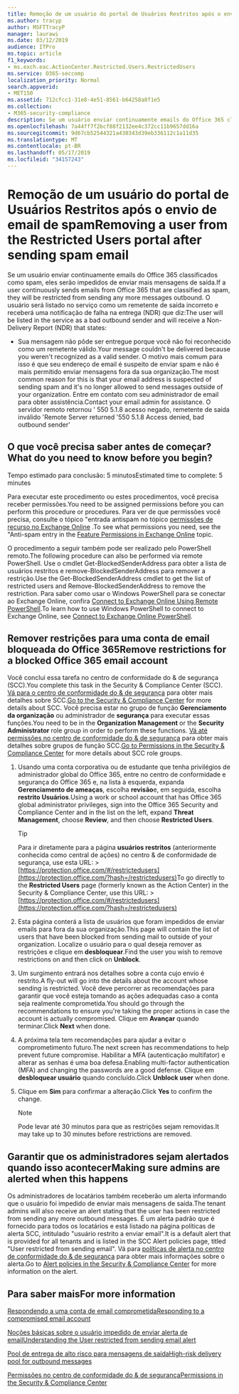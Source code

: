 ```yaml
---
title: Remoção de um usuário do portal de Usuários Restritos após o envio de email de spam
ms.author: tracyp
author: MSFTTracyP
manager: laurawi
ms.date: 03/12/2019
audience: ITPro
ms.topic: article
f1_keywords:
- ms.exch.eac.ActionCenter.Restricted.Users.RestrictedUsers
ms.service: O365-seccomp
localization_priority: Normal
search.appverid:
- MET150
ms.assetid: 712cfcc1-31e8-4e51-8561-b64258a8f1e5
ms.collection:
- M365-security-compliance
description: Se um usuário enviar continuamente emails do Office 365 classificados como spam, eles serão impedidos de enviar mais mensagens.
ms.openlocfilehash: 7a44ff7f2bcf88f2132ee4c372cc11b9657dd16a
ms.sourcegitcommit: 9d67cb52544321a430343d39eb336112c1a11d35
ms.translationtype: MT
ms.contentlocale: pt-BR
ms.lasthandoff: 05/17/2019
ms.locfileid: "34157243"
---
```

# <a name="removing-a-user-from-the-restricted-users-portal-after-sending-spam-email"></a><span data-ttu-id="b3c46-103">Remoção de um usuário do portal de Usuários Restritos após o envio de email de spam</span><span class="sxs-lookup"><span data-stu-id="b3c46-103">Removing a user from the Restricted Users portal after sending spam email</span></span>

<span data-ttu-id="b3c46-104">Se um usuário enviar continuamente emails do Office 365 classificados como spam, eles serão impedidos de enviar mais mensagens de saída.</span><span class="sxs-lookup"><span data-stu-id="b3c46-104">If a user continuously sends emails from Office 365 that are classified as spam, they will be restricted from sending any more messages outbound.</span></span> <span data-ttu-id="b3c46-105">O usuário será listado no serviço como um remetente de saída incorreto e receberá uma notificação de falha na entrega (NDR) que diz:</span><span class="sxs-lookup"><span data-stu-id="b3c46-105">The user will be listed in the service as a bad outbound sender and will receive a Non-Delivery Report (NDR) that states:</span></span>

- <span data-ttu-id="b3c46-106">Sua mensagem não pôde ser entregue porque você não foi reconhecido como um remetente válido.</span><span class="sxs-lookup"><span data-stu-id="b3c46-106">Your message couldn't be delivered because you weren't recognized as a valid sender.</span></span> <span data-ttu-id="b3c46-107">O motivo mais comum para isso é que seu endereço de email é suspeito de enviar spam e não é mais permitido enviar mensagens fora da sua organização.</span><span class="sxs-lookup"><span data-stu-id="b3c46-107">The most common reason for this is that your email address is suspected of sending spam and it's no longer allowed to send messages outside of your organization.</span></span> <span data-ttu-id="b3c46-108">Entre em contato com seu administrador de email para obter assistência.</span><span class="sxs-lookup"><span data-stu-id="b3c46-108">Contact your email admin for assistance.</span></span> <span data-ttu-id="b3c46-109">O servidor remoto retornou ' 550 5.1.8 acesso negado, remetente de saída inválido '</span><span class="sxs-lookup"><span data-stu-id="b3c46-109">Remote Server returned '550 5.1.8 Access denied, bad outbound sender'</span></span>

## <a name="what-do-you-need-to-know-before-you-begin"></a><span data-ttu-id="b3c46-110">O que você precisa saber antes de começar?</span><span class="sxs-lookup"><span data-stu-id="b3c46-110">What do you need to know before you begin?</span></span>
<span data-ttu-id="b3c46-111"><a name="sectionSection0"> </a></span><span class="sxs-lookup"><span data-stu-id="b3c46-111"></span></span>

<span data-ttu-id="b3c46-112">Tempo estimado para conclusão: 5 minutos</span><span class="sxs-lookup"><span data-stu-id="b3c46-112">Estimated time to complete: 5 minutes</span></span>
  
<span data-ttu-id="b3c46-113">Para executar este procedimento ou estes procedimentos, você precisa receber permissões.</span><span class="sxs-lookup"><span data-stu-id="b3c46-113">You need to be assigned permissions before you can perform this procedure or procedures.</span></span> <span data-ttu-id="b3c46-114">Para ver de que permissões você precisa, consulte o tópico "entrada antispam no tópico [permissões de recurso no Exchange Online](http://technet.microsoft.com/library/15073ce1-0917-403b-8839-02a2ebc96e16.aspx) .</span><span class="sxs-lookup"><span data-stu-id="b3c46-114">To see what permissions you need, see the "Anti-spam entry in the [Feature Permissions in Exchange Online](http://technet.microsoft.com/library/15073ce1-0917-403b-8839-02a2ebc96e16.aspx) topic.</span></span>

<span data-ttu-id="b3c46-115">O procedimento a seguir também pode ser realizado pelo PowerShell remoto.</span><span class="sxs-lookup"><span data-stu-id="b3c46-115">The following procedure can also be performed via remote PowerShell.</span></span> <span data-ttu-id="b3c46-116">Use o cmdlet Get-BlockedSenderAddress para obter a lista de usuários restritos e remove-BlockedSenderAddress para remover a restrição.</span><span class="sxs-lookup"><span data-stu-id="b3c46-116">Use the Get-BlockedSenderAddress cmdlet to get the list of restricted users and Remove-BlockedSenderAddress to remove the restriction.</span></span> <span data-ttu-id="b3c46-117">Para saber como usar o Windows PowerShell para se conectar ao Exchange Online, confira [Connect to Exchange Online Using Remote PowerShell](https://go.microsoft.com/fwlink/p/?linkid=396554).</span><span class="sxs-lookup"><span data-stu-id="b3c46-117">To learn how to use Windows PowerShell to connect to Exchange Online, see [Connect to Exchange Online PowerShell](https://go.microsoft.com/fwlink/p/?linkid=396554).</span></span>

## <a name="remove-restrictions-for-a-blocked-office-365-email-account"></a><span data-ttu-id="b3c46-118">Remover restrições para uma conta de email bloqueada do Office 365</span><span class="sxs-lookup"><span data-stu-id="b3c46-118">Remove restrictions for a blocked Office 365 email account</span></span>

<span data-ttu-id="b3c46-119">Você conclui essa tarefa no centro de conformidade do & de segurança (SCC).</span><span class="sxs-lookup"><span data-stu-id="b3c46-119">You complete this task in the Security & Compliance Center (SCC).</span></span> <span data-ttu-id="b3c46-120">[Vá para o centro de conformidade do & de segurança](go-to-the-securitycompliance-center.md) para obter mais detalhes sobre SCC.</span><span class="sxs-lookup"><span data-stu-id="b3c46-120">[Go to the Security & Compliance Center](go-to-the-securitycompliance-center.md) for more details about SCC.</span></span> <span data-ttu-id="b3c46-121">Você precisa estar no grupo de função **Gerenciamento da organização** ou administrador de **segurança** para executar essas funções.</span><span class="sxs-lookup"><span data-stu-id="b3c46-121">You need to be in the **Organization Management** or the **Security Administrator** role group in order to perform these functions.</span></span> <span data-ttu-id="b3c46-122">[Vá até permissões no centro de conformidade do & de segurança](permissions-in-the-security-and-compliance-center.md) para obter mais detalhes sobre grupos de função SCC.</span><span class="sxs-lookup"><span data-stu-id="b3c46-122">[Go to Permissions in the Security & Compliance Center](permissions-in-the-security-and-compliance-center.md) for more details about SCC role groups.</span></span>

1. <span data-ttu-id="b3c46-123">Usando uma conta corporativa ou de estudante que tenha privilégios de administrador global do Office 365, entre no centro de conformidade e segurança do Office 365 e, na lista à esquerda, expanda **Gerenciamento de ameaças**, escolha **revisão**e, em seguida, escolha **restrito Usuários**.</span><span class="sxs-lookup"><span data-stu-id="b3c46-123">Using a work or school account that has Office 365 global administrator privileges, sign into the Office 365 Security and Compliance Center and in the list on the left, expand **Threat Management**, choose **Review**, and then choose **Restricted Users**.</span></span>
    
    > [!TIP]
    > <span data-ttu-id="b3c46-124">Para ir diretamente para a página **usuários restritos** (anteriormente conhecida como central de ações) no centro &amp; de conformidade de segurança, use esta URL: >[https://protection.office.com/#/restrictedusers](https://protection.office.com/?hash=/restrictedusers)</span><span class="sxs-lookup"><span data-stu-id="b3c46-124">To go directly to the **Restricted Users** page (formerly known as the Action Center) in the Security &amp; Compliance Center, use this URL: > [https://protection.office.com/#/restrictedusers](https://protection.office.com/?hash=/restrictedusers)</span></span>

2. <span data-ttu-id="b3c46-125">Esta página conterá a lista de usuários que foram impedidos de enviar emails para fora da sua organização.</span><span class="sxs-lookup"><span data-stu-id="b3c46-125">This page will contain the list of users that have been blocked from sending mail to outside of your organization.</span></span>  <span data-ttu-id="b3c46-126">Localize o usuário para o qual deseja remover as restrições e clique em **desbloquear**.</span><span class="sxs-lookup"><span data-stu-id="b3c46-126">Find the user you wish to remove restrictions on and then click on **Unblock**.</span></span>

3. <span data-ttu-id="b3c46-127">Um surgimento entrará nos detalhes sobre a conta cujo envio é restrito.</span><span class="sxs-lookup"><span data-stu-id="b3c46-127">A fly-out will go into the details about the account whose sending is restricted.</span></span> <span data-ttu-id="b3c46-128">Você deve percorrer as recomendações para garantir que você esteja tomando as ações adequadas caso a conta seja realmente comprometida.</span><span class="sxs-lookup"><span data-stu-id="b3c46-128">You should go through the recommendations to ensure you're taking the proper actions in case the account is actually compromised.</span></span> <span data-ttu-id="b3c46-129">Clique em **Avançar** quando terminar.</span><span class="sxs-lookup"><span data-stu-id="b3c46-129">Click **Next** when done.</span></span>

4. <span data-ttu-id="b3c46-130">A próxima tela tem recomendações para ajudar a evitar o comprometimento futuro.</span><span class="sxs-lookup"><span data-stu-id="b3c46-130">The next screen has recommendations to help prevent future compromise.</span></span> <span data-ttu-id="b3c46-131">Habilitar a MFA (autenticação multifator) e alterar as senhas é uma boa defesa.</span><span class="sxs-lookup"><span data-stu-id="b3c46-131">Enabling multi-factor authentication (MFA) and changing the passwords are a good defense.</span></span> <span data-ttu-id="b3c46-132">Clique em **desbloquear usuário** quando concluído.</span><span class="sxs-lookup"><span data-stu-id="b3c46-132">Click **Unblock user** when done.</span></span>

5. <span data-ttu-id="b3c46-133">Clique em **Sim** para confirmar a alteração.</span><span class="sxs-lookup"><span data-stu-id="b3c46-133">Click **Yes** to confirm the change.</span></span>

    > [!NOTE]
    > <span data-ttu-id="b3c46-134">Pode levar até 30 minutos para que as restrições sejam removidas.</span><span class="sxs-lookup"><span data-stu-id="b3c46-134">It may take up to 30 minutes before restrictions are removed.</span></span> 

## <a name="making-sure-admins-are-alerted-when-this-happens"></a><span data-ttu-id="b3c46-135">Garantir que os administradores sejam alertados quando isso acontecer</span><span class="sxs-lookup"><span data-stu-id="b3c46-135">Making sure admins are alerted when this happens</span></span>

<span data-ttu-id="b3c46-136">Os administradores de locatários também receberão um alerta informando que o usuário foi impedido de enviar mais mensagens de saída.</span><span class="sxs-lookup"><span data-stu-id="b3c46-136">The tenant admins will also receive an alert stating that the user has been restricted from sending any more outbound messages.</span></span> <span data-ttu-id="b3c46-137">É um alerta padrão que é fornecido para todos os locatários e está listado na página políticas de alerta SCC, intitulado "usuário restrito a enviar email".</span><span class="sxs-lookup"><span data-stu-id="b3c46-137">It is a default alert that is provided for all tenants and is listed in the SCC Alert policies page, titled "User restricted from sending email".</span></span> <span data-ttu-id="b3c46-138">Vá para [políticas de alerta no centro de conformidade do & de segurança](https://docs.microsoft.com/en-us/office365/securitycompliance/alert-policies) para obter mais informações sobre o alerta.</span><span class="sxs-lookup"><span data-stu-id="b3c46-138">Go to [Alert policies in the Security & Compliance Center](https://docs.microsoft.com/en-us/office365/securitycompliance/alert-policies) for more information on the alert.</span></span>

## <a name="for-more-information"></a><span data-ttu-id="b3c46-139">Para saber mais</span><span class="sxs-lookup"><span data-stu-id="b3c46-139">For more information</span></span>

[<span data-ttu-id="b3c46-140">Respondendo a uma conta de email comprometida</span><span class="sxs-lookup"><span data-stu-id="b3c46-140">Responding to a compromised email account</span></span>](responding-to-a-compromised-email-account.md)

[<span data-ttu-id="b3c46-141">Noções básicas sobre o usuário impedido de enviar alerta de email</span><span class="sxs-lookup"><span data-stu-id="b3c46-141">Understanding the User restricted from sending email alert</span></span>](https://docs.microsoft.com/en-us/office365/securitycompliance/alert-policies)

[<span data-ttu-id="b3c46-142">Pool de entrega de alto risco para mensagens de saída</span><span class="sxs-lookup"><span data-stu-id="b3c46-142">High-risk delivery pool for outbound messages</span></span>](high-risk-delivery-pool-for-outbound-messages.md)

[<span data-ttu-id="b3c46-143">Permissões no centro de conformidade do & de segurança</span><span class="sxs-lookup"><span data-stu-id="b3c46-143">Permissions in the Security & Compliance Center</span></span>](permissions-in-the-security-and-compliance-center.md)
